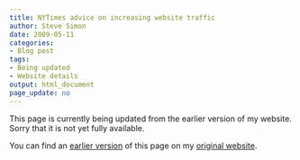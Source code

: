 ```yaml
---
title: NYTimes advice on increasing website traffic
author: Steve Simon
date: 2009-05-11
categories:
- Blog post
tags:
- Being updated
- Website details
output: html_document
page_update: no
---
```


This page is currently being updated from the earlier version of my website. Sorry that it is not yet fully available.

<!---More--->

You can find an [earlier version][sim1] of this page on my [original website][sim2].

[sim1]: http://www.pmean.com/09/WebsiteTraffic.html
[sim2]: http://www.pmean.com/original_site.html
